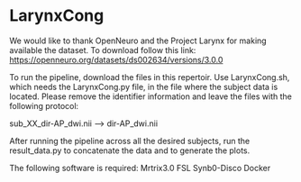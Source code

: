 # LarynxCong


We would like to thank OpenNeuro and the Project Larynx for making available the dataset. To download follow this link: https://openneuro.org/datasets/ds002634/versions/3.0.0

To run the pipeline, download the files in this repertoir. Use LarynxCong.sh, which needs the LarynxCong.py file, in the file where the subject data is located. Please remove the identifier information and leave the files with the following protocol:

sub_XX_dir-AP_dwi.nii --> dir-AP_dwi.nii

After running the pipeline across all the desired subjects, run the result_data.py to concatenate the data and to generate the plots.


The following software is required:
Mrtrix3.0
FSL
Synb0-Disco
Docker
